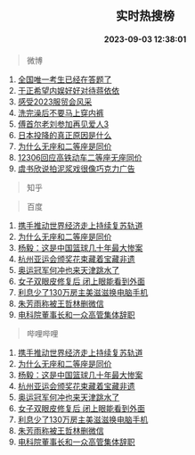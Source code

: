 <div align="center"><h2>实时热搜榜</h2><h4>2023-09-03 12:38:01</h4></div>

> 微博  

1. [全国唯一考生已经在答题了](https://s.weibo.com/weibo?q=%E5%85%A8%E5%9B%BD%E5%94%AF%E4%B8%80%E8%80%83%E7%94%9F%E5%B7%B2%E7%BB%8F%E5%9C%A8%E7%AD%94%E9%A2%98%E4%BA%86&t=31&band_rank=1&Refer=top)<br />
2. [于正希望内娱好好对待蒋依依](https://s.weibo.com/weibo?q=%23%E4%BA%8E%E6%AD%A3%E5%B8%8C%E6%9C%9B%E5%86%85%E5%A8%B1%E5%A5%BD%E5%A5%BD%E5%AF%B9%E5%BE%85%E8%92%8B%E4%BE%9D%E4%BE%9D%23&t=31&band_rank=2&Refer=top)<br />
3. [感受2023服贸会风采](https://s.weibo.com/weibo?q=%23%E6%84%9F%E5%8F%972023%E6%9C%8D%E8%B4%B8%E4%BC%9A%E9%A3%8E%E9%87%87%23&t=31&band_rank=3&Refer=top)<br />
4. [洗完澡后不要马上穿内裤](https://s.weibo.com/weibo?q=%23%E6%B4%97%E5%AE%8C%E6%BE%A1%E5%90%8E%E4%B8%8D%E8%A6%81%E9%A9%AC%E4%B8%8A%E7%A9%BF%E5%86%85%E8%A3%A4%23&t=31&band_rank=4&Refer=top)<br />
5. [傅首尔老刘参加再见爱人3](https://s.weibo.com/weibo?q=%23%E5%82%85%E9%A6%96%E5%B0%94%E8%80%81%E5%88%98%E5%8F%82%E5%8A%A0%E5%86%8D%E8%A7%81%E7%88%B1%E4%BA%BA3%23&t=31&band_rank=5&Refer=top)<br />
6. [日本投降的真正原因是什么](https://s.weibo.com/weibo?q=%23%E6%97%A5%E6%9C%AC%E6%8A%95%E9%99%8D%E7%9A%84%E7%9C%9F%E6%AD%A3%E5%8E%9F%E5%9B%A0%E6%98%AF%E4%BB%80%E4%B9%88%23&t=31&band_rank=6&Refer=top)<br />
7. [为什么无座和二等座是同价](https://s.weibo.com/weibo?q=%23%E4%B8%BA%E4%BB%80%E4%B9%88%E6%97%A0%E5%BA%A7%E5%92%8C%E4%BA%8C%E7%AD%89%E5%BA%A7%E6%98%AF%E5%90%8C%E4%BB%B7%23&t=31&band_rank=7&Refer=top)<br />
8. [12306回应高铁动车二等座无座同价](https://s.weibo.com/weibo?q=%2312306%E5%9B%9E%E5%BA%94%E9%AB%98%E9%93%81%E5%8A%A8%E8%BD%A6%E4%BA%8C%E7%AD%89%E5%BA%A7%E6%97%A0%E5%BA%A7%E5%90%8C%E4%BB%B7%23&t=31&band_rank=8&Refer=top)<br />
9. [虞书欣说拍泥浆戏很像巧克力广告](https://s.weibo.com/weibo?q=%23%E8%99%9E%E4%B9%A6%E6%AC%A3%E8%AF%B4%E6%8B%8D%E6%B3%A5%E6%B5%86%E6%88%8F%E5%BE%88%E5%83%8F%E5%B7%A7%E5%85%8B%E5%8A%9B%E5%B9%BF%E5%91%8A%23&t=31&band_rank=9&Refer=top)<br />

> 知乎  


> 百度  

1. [携手推动世界经济走上持续复苏轨道](https://www.baidu.com/s?wd=%E6%90%BA%E6%89%8B%E6%8E%A8%E5%8A%A8%E4%B8%96%E7%95%8C%E7%BB%8F%E6%B5%8E%E8%B5%B0%E4%B8%8A%E6%8C%81%E7%BB%AD%E5%A4%8D%E8%8B%8F%E8%BD%A8%E9%81%93&sa=fyb_news&rsv_dl=fyb_news)<br />
2. [为什么无座和二等座是同价](https://www.baidu.com/s?wd=%E4%B8%BA%E4%BB%80%E4%B9%88%E6%97%A0%E5%BA%A7%E5%92%8C%E4%BA%8C%E7%AD%89%E5%BA%A7%E6%98%AF%E5%90%8C%E4%BB%B7&sa=fyb_news&rsv_dl=fyb_news)<br />
3. [杨毅：这是中国篮球几十年最大惨案](https://www.baidu.com/s?wd=%E6%9D%A8%E6%AF%85%EF%BC%9A%E8%BF%99%E6%98%AF%E4%B8%AD%E5%9B%BD%E7%AF%AE%E7%90%83%E5%87%A0%E5%8D%81%E5%B9%B4%E6%9C%80%E5%A4%A7%E6%83%A8%E6%A1%88&sa=fyb_news&rsv_dl=fyb_news)<br />
4. [杭州亚运会颁奖花束藏着宝藏非遗](https://www.baidu.com/s?wd=%E6%9D%AD%E5%B7%9E%E4%BA%9A%E8%BF%90%E4%BC%9A%E9%A2%81%E5%A5%96%E8%8A%B1%E6%9D%9F%E8%97%8F%E7%9D%80%E5%AE%9D%E8%97%8F%E9%9D%9E%E9%81%97&sa=fyb_news&rsv_dl=fyb_news)<br />
5. [奥运冠军何冲也来天津跳水了](https://www.baidu.com/s?wd=%E5%A5%A5%E8%BF%90%E5%86%A0%E5%86%9B%E4%BD%95%E5%86%B2%E4%B9%9F%E6%9D%A5%E5%A4%A9%E6%B4%A5%E8%B7%B3%E6%B0%B4%E4%BA%86&sa=fyb_news&rsv_dl=fyb_news)<br />
6. [女子双眼皮修复后 闭上眼能看到外面](https://www.baidu.com/s?wd=%E5%A5%B3%E5%AD%90%E5%8F%8C%E7%9C%BC%E7%9A%AE%E4%BF%AE%E5%A4%8D%E5%90%8E+%E9%97%AD%E4%B8%8A%E7%9C%BC%E8%83%BD%E7%9C%8B%E5%88%B0%E5%A4%96%E9%9D%A2&sa=fyb_news&rsv_dl=fyb_news)<br />
7. [利息少了130万房主美滋滋换电脑手机](https://www.baidu.com/s?wd=%E5%88%A9%E6%81%AF%E5%B0%91%E4%BA%86130%E4%B8%87%E6%88%BF%E4%B8%BB%E7%BE%8E%E6%BB%8B%E6%BB%8B%E6%8D%A2%E7%94%B5%E8%84%91%E6%89%8B%E6%9C%BA&sa=fyb_news&rsv_dl=fyb_news)<br />
8. [朱芳雨称被王哲林删微信](https://www.baidu.com/s?wd=%E6%9C%B1%E8%8A%B3%E9%9B%A8%E7%A7%B0%E8%A2%AB%E7%8E%8B%E5%93%B2%E6%9E%97%E5%88%A0%E5%BE%AE%E4%BF%A1&sa=fyb_news&rsv_dl=fyb_news)<br />
9. [电科院董事长和一众高管集体辞职](https://www.baidu.com/s?wd=%E7%94%B5%E7%A7%91%E9%99%A2%E8%91%A3%E4%BA%8B%E9%95%BF%E5%92%8C%E4%B8%80%E4%BC%97%E9%AB%98%E7%AE%A1%E9%9B%86%E4%BD%93%E8%BE%9E%E8%81%8C&sa=fyb_news&rsv_dl=fyb_news)<br />

> 哔哩哔哩  

1. [携手推动世界经济走上持续复苏轨道](https://www.baidu.com/s?wd=%E6%90%BA%E6%89%8B%E6%8E%A8%E5%8A%A8%E4%B8%96%E7%95%8C%E7%BB%8F%E6%B5%8E%E8%B5%B0%E4%B8%8A%E6%8C%81%E7%BB%AD%E5%A4%8D%E8%8B%8F%E8%BD%A8%E9%81%93&sa=fyb_news&rsv_dl=fyb_news)<br />
2. [为什么无座和二等座是同价](https://www.baidu.com/s?wd=%E4%B8%BA%E4%BB%80%E4%B9%88%E6%97%A0%E5%BA%A7%E5%92%8C%E4%BA%8C%E7%AD%89%E5%BA%A7%E6%98%AF%E5%90%8C%E4%BB%B7&sa=fyb_news&rsv_dl=fyb_news)<br />
3. [杨毅：这是中国篮球几十年最大惨案](https://www.baidu.com/s?wd=%E6%9D%A8%E6%AF%85%EF%BC%9A%E8%BF%99%E6%98%AF%E4%B8%AD%E5%9B%BD%E7%AF%AE%E7%90%83%E5%87%A0%E5%8D%81%E5%B9%B4%E6%9C%80%E5%A4%A7%E6%83%A8%E6%A1%88&sa=fyb_news&rsv_dl=fyb_news)<br />
4. [杭州亚运会颁奖花束藏着宝藏非遗](https://www.baidu.com/s?wd=%E6%9D%AD%E5%B7%9E%E4%BA%9A%E8%BF%90%E4%BC%9A%E9%A2%81%E5%A5%96%E8%8A%B1%E6%9D%9F%E8%97%8F%E7%9D%80%E5%AE%9D%E8%97%8F%E9%9D%9E%E9%81%97&sa=fyb_news&rsv_dl=fyb_news)<br />
5. [奥运冠军何冲也来天津跳水了](https://www.baidu.com/s?wd=%E5%A5%A5%E8%BF%90%E5%86%A0%E5%86%9B%E4%BD%95%E5%86%B2%E4%B9%9F%E6%9D%A5%E5%A4%A9%E6%B4%A5%E8%B7%B3%E6%B0%B4%E4%BA%86&sa=fyb_news&rsv_dl=fyb_news)<br />
6. [女子双眼皮修复后 闭上眼能看到外面](https://www.baidu.com/s?wd=%E5%A5%B3%E5%AD%90%E5%8F%8C%E7%9C%BC%E7%9A%AE%E4%BF%AE%E5%A4%8D%E5%90%8E+%E9%97%AD%E4%B8%8A%E7%9C%BC%E8%83%BD%E7%9C%8B%E5%88%B0%E5%A4%96%E9%9D%A2&sa=fyb_news&rsv_dl=fyb_news)<br />
7. [利息少了130万房主美滋滋换电脑手机](https://www.baidu.com/s?wd=%E5%88%A9%E6%81%AF%E5%B0%91%E4%BA%86130%E4%B8%87%E6%88%BF%E4%B8%BB%E7%BE%8E%E6%BB%8B%E6%BB%8B%E6%8D%A2%E7%94%B5%E8%84%91%E6%89%8B%E6%9C%BA&sa=fyb_news&rsv_dl=fyb_news)<br />
8. [朱芳雨称被王哲林删微信](https://www.baidu.com/s?wd=%E6%9C%B1%E8%8A%B3%E9%9B%A8%E7%A7%B0%E8%A2%AB%E7%8E%8B%E5%93%B2%E6%9E%97%E5%88%A0%E5%BE%AE%E4%BF%A1&sa=fyb_news&rsv_dl=fyb_news)<br />
9. [电科院董事长和一众高管集体辞职](https://www.baidu.com/s?wd=%E7%94%B5%E7%A7%91%E9%99%A2%E8%91%A3%E4%BA%8B%E9%95%BF%E5%92%8C%E4%B8%80%E4%BC%97%E9%AB%98%E7%AE%A1%E9%9B%86%E4%BD%93%E8%BE%9E%E8%81%8C&sa=fyb_news&rsv_dl=fyb_news)<br />
